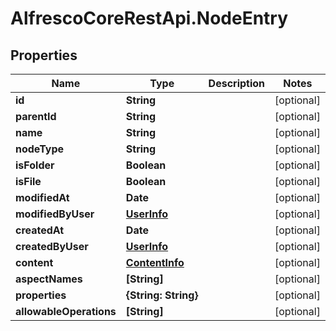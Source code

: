 # AlfrescoCoreRestApi.NodeEntry

## Properties
Name | Type | Description | Notes
------------ | ------------- | ------------- | -------------
**id** | **String** |  | [optional] 
**parentId** | **String** |  | [optional] 
**name** | **String** |  | [optional] 
**nodeType** | **String** |  | [optional] 
**isFolder** | **Boolean** |  | [optional] 
**isFile** | **Boolean** |  | [optional] 
**modifiedAt** | **Date** |  | [optional] 
**modifiedByUser** | [**UserInfo**](UserInfo.md) |  | [optional] 
**createdAt** | **Date** |  | [optional] 
**createdByUser** | [**UserInfo**](UserInfo.md) |  | [optional] 
**content** | [**ContentInfo**](ContentInfo.md) |  | [optional] 
**aspectNames** | **[String]** |  | [optional] 
**properties** | **{String: String}** |  | [optional] 
**allowableOperations** | **[String]** |  | [optional] 


